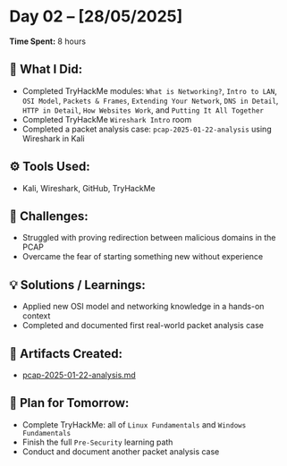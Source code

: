 # Day 02 – [28/05/2025]

**Time Spent:** 8 hours

## 🧠 What I Did:
- Completed TryHackMe modules: `What is Networking?`, `Intro to LAN`, `OSI Model`, `Packets & Frames`, `Extending Your Network`,
  `DNS in Detail`, `HTTP in Detail`, `How Websites Work`, and `Putting It All Together`
- Completed TryHackMe `Wireshark Intro` room
- Completed a packet analysis case: `pcap-2025-01-22-analysis` using Wireshark in Kali

## ⚙️ Tools Used:
- Kali, Wireshark, GitHub, TryHackMe

## 🧩 Challenges:
- Struggled with proving redirection between malicious domains in the PCAP
- Overcame the fear of starting something new without experience

## 💡 Solutions / Learnings:
- Applied new OSI model and networking knowledge in a hands-on context
- Completed and documented first real-world packet analysis case

## 🧾 Artifacts Created:
- [pcap-2025-01-22-analysis.md](../reports/pcap-2025-01-22)

## 📌 Plan for Tomorrow:
- Complete TryHackMe: all of `Linux Fundamentals` and `Windows Fundamentals`
- Finish the full `Pre-Security` learning path
- Conduct and document another packet analysis case

